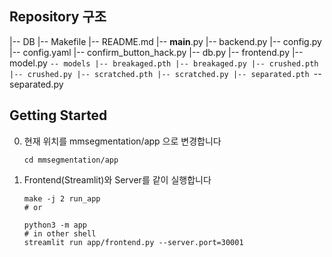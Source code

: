 ## Repository 구조
|-- DB
|-- Makefile
|-- README.md
|-- __main__.py
|-- backend.py
|-- config.py
|-- config.yaml
|-- confirm_button_hack.py
|-- db.py
|-- frontend.py
|-- model.py
`-- models
    |-- breakaged.pth
    |-- breakaged.py
    |-- crushed.pth
    |-- crushed.py
    |-- scratched.pth
    |-- scratched.py
    |-- separated.pth
    `-- separated.py

## Getting Started
0. 현재 위치를 mmsegmentation/app 으로 변경합니다
      ```shell
      cd mmsegmentation/app
      ```
1. Frontend(Streamlit)와 Server를 같이 실행합니다
      ```shell
      make -j 2 run_app
      # or
      
      python3 -m app
      # in other shell
      streamlit run app/frontend.py --server.port=30001
      ```